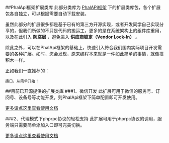 ##PhalApi框架扩展类库
此部分类库为 [PhalAPi框架](http://git.oschina.net/dogstar/PhalApi) 下的扩展类库包，各个扩展包各自独立，可以根据需要自动下载安装。
  
虽然此部分的扩展很多都是基于已有的第三方开源实现，或者开发同学自己实现分享的，但我们所做的不只是代码的搬运工，更多的是在系统架构上的组件库重用，以及在此引入 **防腐层** ，避免进入 **供应商锁定（Vendor Lock-In）** 。  
  
除此之外，可以在PhalApi框架的基础上，快速引入符合我们国内实际项目开发需要的各种扩展。如时，您会发现，原来编程本来就是一件如此简单的事情，就像搭积木一样。  

  
正如我们一直推荐的：
```
接口，从简单开始！
```
  
##目前已开源提供的扩展类库
###1、微信开发
此扩展可用于微信的服务号、订阅号、设备号等功能开发，则PhalApi框架下简单配置即可开发使用。  

 [更多请点这里查看使用文档](http://git.oschina.net/dogstar/PhalApi/wikis/%5B3.1%5D-%E6%89%A9%E5%B1%95%E7%B1%BB%E5%BA%93%EF%BC%9A%E5%BE%AE%E4%BF%A1%E5%BC%80%E5%8F%91)
 
###2、代理模式下phprpc协议的轻松支持
此扩展可用于phprpc协议的调用，服务端只需要简单添加入口即可完美切换。  
  
 [更多请点这里查看使用文档](http://git.oschina.net/dogstar/PhalApi/wikis/%5B3.2%5D-%E6%89%A9%E5%B1%95%E7%B1%BB%E5%BA%93%EF%BC%9A%E4%BB%A3%E7%90%86%E6%A8%A1%E5%BC%8F%E4%B8%8Bphprpc%E5%8D%8F%E8%AE%AE%E7%9A%84%E8%BD%BB%E6%9D%BE%E6%94%AF%E6%8C%81)